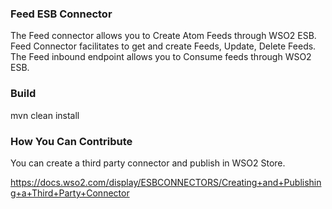 ### Feed ESB Connector

The Feed connector allows you to Create Atom Feeds through WSO2 ESB.  Feed Connector facilitates to get and create Feeds, Update, Delete Feeds. The Feed inbound endpoint allows you to Consume feeds through WSO2 ESB.

### Build

mvn clean install

### How You Can Contribute

You can create a third party connector and publish in WSO2 Store.

https://docs.wso2.com/display/ESBCONNECTORS/Creating+and+Publishing+a+Third+Party+Connector
